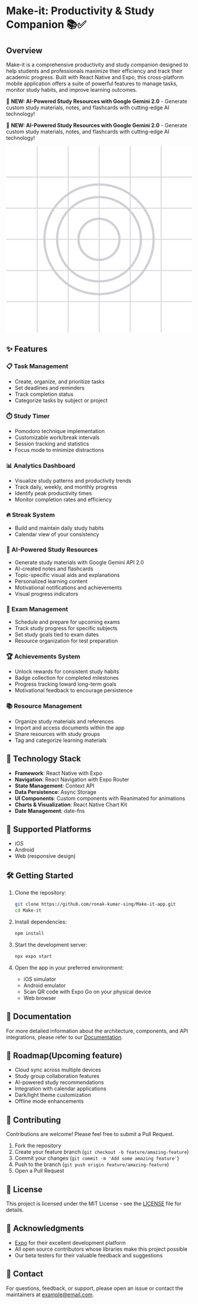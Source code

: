 # Make-it: Productivity & Study Companion 📚✅

## Overview

Make-it is a comprehensive productivity and study companion designed to help students and professionals maximize their efficiency and track their academic progress. Built with React Native and Expo, this cross-platform mobile application offers a suite of powerful features to manage tasks, monitor study habits, and improve learning outcomes.

🚀 **NEW: AI-Powered Study Resources with Google Gemini 2.0** - Generate custom study materials, notes, and flashcards with cutting-edge AI technology!

🚀 **NEW: AI-Powered Study Resources with Google Gemini 2.0** - Generate custom study materials, notes, and flashcards with cutting-edge AI technology!

![Make-it App](https://github.com/ronak-kumar-sing/Make-it-app/raw/main/assets/images/adaptive-icon.png)

## ✨ Features

### 📋 Task Management
- Create, organize, and prioritize tasks
- Set deadlines and reminders
- Track completion status
- Categorize tasks by subject or project

### ⏱️ Study Timer
- Pomodoro technique implementation
- Customizable work/break intervals
- Session tracking and statistics
- Focus mode to minimize distractions

### 📊 Analytics Dashboard
- Visualize study patterns and productivity trends
- Track daily, weekly, and monthly progress
- Identify peak productivity times
- Monitor completion rates and efficiency

### 🔥 Streak System
- Build and maintain daily study habits
- Calendar view of your consistency

### 🧠 AI-Powered Study Resources
- Generate study materials with Google Gemini API 2.0
- AI-created notes and flashcards
- Topic-specific visual aids and explanations
- Personalized learning content
- Motivational notifications and achievements
- Visual progress indicators

### 📝 Exam Management
- Schedule and prepare for upcoming exams
- Track study progress for specific subjects
- Set study goals tied to exam dates
- Resource organization for test preparation

### 🏆 Achievements System
- Unlock rewards for consistent study habits
- Badge collection for completed milestones
- Progress tracking toward long-term goals
- Motivational feedback to encourage persistence

### 📚 Resource Management
- Organize study materials and references
- Import and access documents within the app
- Share resources with study groups
- Tag and categorize learning materials

## 🚀 Technology Stack

- **Framework**: React Native with Expo
- **Navigation**: React Navigation with Expo Router
- **State Management**: Context API
- **Data Persistence**: Async Storage
- **UI Components**: Custom components with Reanimated for animations
- **Charts & Visualization**: React Native Chart Kit
- **Date Management**: date-fns

## 📱 Supported Platforms

- iOS
- Android
- Web (responsive design)

## 🛠️ Getting Started

1. Clone the repository:
   ```bash
   git clone https://github.com/ronak-kumar-sing/Make-it-app.git
   cd Make-it
   ```

2. Install dependencies:
   ```bash
   npm install
   ```

3. Start the development server:
   ```bash
   npx expo start
   ```

4. Open the app in your preferred environment:
   - iOS simulator
   - Android emulator
   - Scan QR code with Expo Go on your physical device
   - Web browser

## 📖 Documentation

For more detailed information about the architecture, components, and API integrations, please refer to our [Documentation](https://github.com/ronak-kumar-sing/Make-it-app/wiki).

## 🔄 Roadmap(Upcoming feature)

- Cloud sync across multiple devices
- Study group collaboration features
- AI-powered study recommendations
- Integration with calendar applications
- Dark/light theme customization
- Offline mode enhancements

## 👥 Contributing

Contributions are welcome! Please feel free to submit a Pull Request.

1. Fork the repository
2. Create your feature branch (`git checkout -b feature/amazing-feature`)
3. Commit your changes (`git commit -m 'Add some amazing feature'`)
4. Push to the branch (`git push origin feature/amazing-feature`)
5. Open a Pull Request

## 📄 License

This project is licensed under the MIT License - see the [LICENSE](LICENSE) file for details.

## 🙏 Acknowledgments

- [Expo](https://expo.dev) for their excellent development platform
- All open source contributors whose libraries make this project possible
- Our beta testers for their valuable feedback and suggestions

## 📧 Contact

For questions, feedback, or support, please open an issue or contact the maintainers at [example@email.com](mailto:example@email.com).
